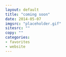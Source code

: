 ```yaml
---
layout: default
title: "coming soon"
date: 2014-05-07
imgsrc: "placeholder.gif"
sitesrc: ""
copy: ""
categories:
- favorites
- website
---
```


    
    
    

    
    